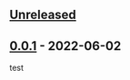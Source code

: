 ## [Unreleased]

## [0.0.1] - 2022-06-02

 test

[Unreleased]: https://github.com/andrewdibiasio6/release-test/compare/0.0.1...HEAD

[0.0.1]: https://github.com/andrewdibiasio6/release-test/compare/6e227ef0500db608e1d2da22886d4a2d4d2fc5ec...0.0.1
